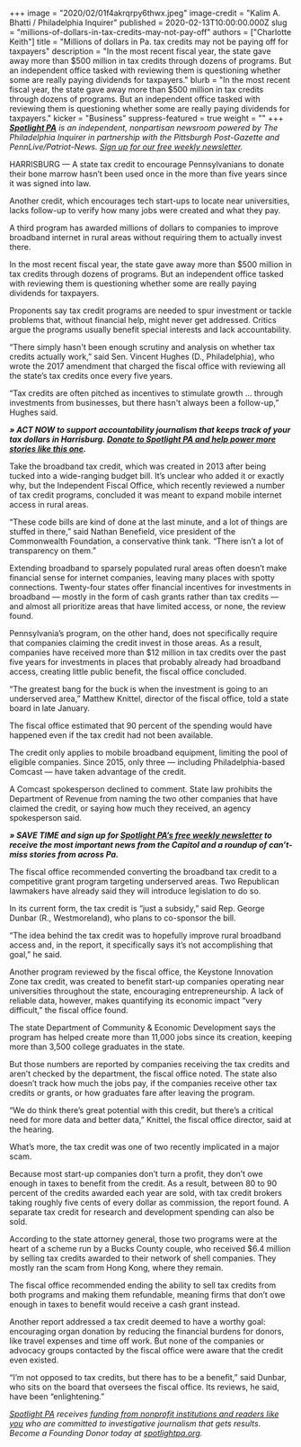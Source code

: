 +++
image = "2020/02/01f4akrqrpy6thwx.jpeg"
image-credit = "Kalim A. Bhatti / Philadelphia Inquirer"
published = 2020-02-13T10:00:00.000Z
slug = "millions-of-dollars-in-tax-credits-may-not-pay-off"
authors = ["Charlotte Keith"]
title = "Millions of dollars in Pa. tax credits may not be paying off for taxpayers"
description = "In the most recent fiscal year, the state gave away more than $500 million in tax credits through dozens of programs. But an independent office tasked with reviewing them is questioning whether some are really paying dividends for taxpayers."
blurb = "In the most recent fiscal year, the state gave away more than $500 million in tax credits through dozens of programs. But an independent office tasked with reviewing them is questioning whether some are really paying dividends for taxpayers."
kicker = "Business"
suppress-featured = true
weight = ""
+++
<a href="https://www.spotlightpa.org/"><i><b>Spotlight PA</b></i></a><i> is an independent, nonpartisan newsroom powered by The Philadelphia Inquirer in partnership with the Pittsburgh Post-Gazette and PennLive/Patriot-News. </i><a href="https://www.spotlightpa.org/"><i>Sign up for our free weekly newsletter</i></a><i>.</i>

HARRISBURG — A state tax credit to encourage Pennsylvanians to donate their bone marrow hasn’t been used once in the more than five years since it was signed into law.

Another credit, which encourages tech start-ups to locate near universities, lacks follow-up to verify how many jobs were created and what they pay.

A third program has awarded millions of dollars to companies to improve broadband internet in rural areas without requiring them to actually invest there.

In the most recent fiscal year, the state gave away more than $500 million in tax credits through dozens of programs. But an independent office tasked with reviewing them is questioning whether some are really paying dividends for taxpayers.

Proponents say tax credit programs are needed to spur investment or tackle problems that, without financial help, might never get addressed. Critics argue the programs usually benefit special interests and lack accountability.

“There simply hasn't been enough scrutiny and analysis on whether tax credits actually work,” said Sen. Vincent Hughes (D., Philadelphia), who wrote the 2017 amendment that charged the fiscal office with reviewing all the state’s tax credits once every five years.

“Tax credits are often pitched as incentives to stimulate growth … through investments from businesses, but there hasn't always been a follow-up,” Hughes said.

<i><b>» ACT NOW to support accountability journalism that keeps track of your tax dollars in Harrisburg. </b></i><a href="https://www.spotlightpa.org/donate"><i><b>Donate to Spotlight PA and help power more stories like this one</b></i></a><i><b>.</b></i>

Take the broadband tax credit, which was created in 2013 after being tucked into a wide-ranging budget bill. It’s unclear who added it or exactly why, but the Independent Fiscal Office, which recently reviewed a number of tax credit programs, concluded it was meant to expand mobile internet access in rural areas.

“These code bills are kind of done at the last minute, and a lot of things are stuffed in there,” said Nathan Benefield, vice president of the Commonwealth Foundation, a conservative think tank. “There isn’t a lot of transparency on them.”

Extending broadband to sparsely populated rural areas often doesn’t make financial sense for internet companies, leaving many places with spotty connections. Twenty-four states offer financial incentives for investments in broadband — mostly in the form of cash grants rather than tax credits — and almost all prioritize areas that have limited access, or none, the review found.

Pennsylvania’s program, on the other hand, does not specifically require that companies claiming the credit invest in those areas. As a result, companies have received more than $12 million in tax credits over the past five years for investments in places that probably already had broadband access, creating little public benefit, the fiscal office concluded.

“The greatest bang for the buck is when the investment is going to an underserved area,” Matthew Knittel, director of the fiscal office, told a state board in late January.

The fiscal office estimated that 90 percent of the spending would have happened even if the tax credit had not been available.

The credit only applies to mobile broadband equipment, limiting the pool of eligible companies. Since 2015, only three — including Philadelphia-based Comcast — have taken advantage of the credit.

A Comcast spokesperson declined to comment. State law prohibits the Department of Revenue from naming the two other companies that have claimed the credit, or saying how much they received, an agency spokesperson said.

<i><b>» SAVE TIME and sign up for </b></i><a href="https://www.spotlightpa.org/"><i><b>Spotlight PA’s free weekly newsletter</b></i></a><i><b> to receive the most important news from the Capitol and a roundup of can’t-miss stories from across Pa.</b></i>

The fiscal office recommended converting the broadband tax credit to a competitive grant program targeting underserved areas. Two Republican lawmakers have already said they will introduce legislation to do so.

In its current form, the tax credit is “just a subsidy,” said Rep. George Dunbar (R., Westmoreland), who plans to co-sponsor the bill.

“The idea behind the tax credit was to hopefully improve rural broadband access and, in the report, it specifically says it’s not accomplishing that goal,” he said.

Another program reviewed by the fiscal office, the Keystone Innovation Zone tax credit, was created to benefit start-up companies operating near universities throughout the state, encouraging entrepreneurship. A lack of reliable data, however, makes quantifying its economic impact “very difficult,” the fiscal office found.

The state Department of Community &amp; Economic Development says the program has helped create more than 11,000 jobs since its creation, keeping more than 3,500 college graduates in the state.

But those numbers are reported by companies receiving the tax credits and aren’t checked by the department, the fiscal office noted. The state also doesn’t track how much the jobs pay, if the companies receive other tax credits or grants, or how graduates fare after leaving the program.

“We do think there’s great potential with this credit, but there’s a critical need for more data and better data,” Knittel, the fiscal office director, said at the hearing.

What’s more, the tax credit was one of two recently implicated in a major scam.

Because most start-up companies don’t turn a profit, they don’t owe enough in taxes to benefit from the credit. As a result, between 80 to 90 percent of the credits awarded each year are sold, with tax credit brokers taking roughly five cents of every dollar as commission, the report found. A separate tax credit for research and development spending can also be sold.

According to the state attorney general, those two programs were at the heart of a scheme run by a Bucks County couple, who received $6.4 million by selling tax credits awarded to their network of shell companies. They mostly ran the scam from Hong Kong, where they remain.

The fiscal office recommended ending the ability to sell tax credits from both programs and making them refundable, meaning firms that don’t owe enough in taxes to benefit would receive a cash grant instead.

Another report addressed a tax credit deemed to have a worthy goal: encouraging organ donation by reducing the financial burdens for donors, like travel expenses and time off work. But none of the companies or advocacy groups contacted by the fiscal office were aware that the credit even existed.

“I’m not opposed to tax credits, but there has to be a benefit,” said Dunbar, who sits on the board that oversees the fiscal office. Its reviews, he said, have been “enlightening.”

<script src="https://www.spotlightpa.org/embed.js" async></script><div data-spl-embed-version="1" data-spl-src="https://www.spotlightpa.org/embeds/tips/?tip_text=Do%20you%20have%20a%20tip%20about%20%3Cb%3Ewaste%2C%20fraud%20or%20abuse%3C%2Fb%3E%20that%20we%20should%20investigate%3F%20Tell%20us%20now."></div>

<a href="https://www.spotlightpa.org/"><i>Spotlight PA</i></a><i> receives </i><a href="https://www.spotlightpa.org/support"><i>funding from nonprofit institutions and readers like you</i></a><i> who are committed to investigative journalism that gets results. Become a Founding Donor today at </i><a href="https://www.spotlightpa.org/"><i>spotlightpa.org</i></a><i>.</i>
